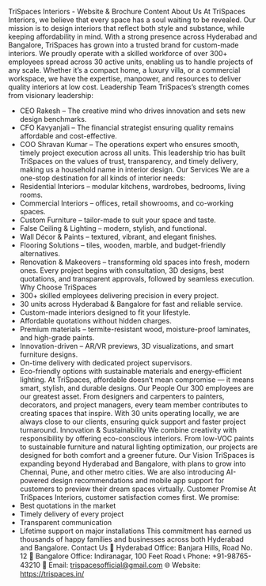 TriSpaces Interiors - Website & Brochure Content
About Us
At TriSpaces Interiors, we believe that every space has a soul waiting to be revealed. 
Our mission is to design interiors that reflect both style and substance, while keeping affordability in mind. 
With a strong presence across Hyderabad and Bangalore, TriSpaces has grown into a trusted brand for custom-made interiors.
We proudly operate with a skilled workforce of over 300+ employees spread across 30 active units, enabling us to handle projects of any scale. 
Whether it’s a compact home, a luxury villa, or a commercial workspace, we have the expertise, manpower, and resources to deliver quality interiors at low cost.
Leadership Team
TriSpaces’s strength comes from visionary leadership:
- CEO Rakesh – The creative mind who drives innovation and sets new design benchmarks.
- CFO Kavyanjali – The financial strategist ensuring quality remains affordable and cost-effective.
- COO Shravan Kumar – The operations expert who ensures smooth, timely project execution across all units.
This leadership trio has built TriSpaces on the values of trust, transparency, and timely delivery, making us a household name in interior design.
Our Services
We are a one-stop destination for all kinds of interior needs:
- Residential Interiors – modular kitchens, wardrobes, bedrooms, living rooms.
- Commercial Interiors – offices, retail showrooms, and co-working spaces.
- Custom Furniture – tailor-made to suit your space and taste.
- False Ceiling & Lighting – modern, stylish, and functional.
- Wall Décor & Paints – textured, vibrant, and elegant finishes.
- Flooring Solutions – tiles, wooden, marble, and budget-friendly alternatives.
- Renovation & Makeovers – transforming old spaces into fresh, modern ones.
Every project begins with consultation, 3D designs, best quotations, and transparent approvals, followed by seamless execution.
Why Choose TriSpaces
- 300+ skilled employees delivering precision in every project.
- 30 units across Hyderabad & Bangalore for fast and reliable service.
- Custom-made interiors designed to fit your lifestyle.
- Affordable quotations without hidden charges.
- Premium materials – termite-resistant wood, moisture-proof laminates, and high-grade paints.
- Innovation-driven – AR/VR previews, 3D visualizations, and smart furniture designs.
- On-time delivery with dedicated project supervisors.
- Eco-friendly options with sustainable materials and energy-efficient lighting.
At TriSpaces, affordable doesn’t mean compromise — it means smart, stylish, and durable designs.
Our People
Our 300 employees are our greatest asset. 
From designers and carpenters to painters, decorators, and project managers, every team member contributes to creating spaces that inspire. 
With 30 units operating locally, we are always close to our clients, ensuring quick support and faster project turnaround.
Innovation & Sustainability
We combine creativity with responsibility by offering eco-conscious interiors. 
From low-VOC paints to sustainable furniture and natural lighting optimization, our projects are designed for both comfort and a greener future.
Our Vision
TriSpaces is expanding beyond Hyderabad and Bangalore, with plans to grow into Chennai, Pune, and other metro cities. 
We are also introducing AI-powered design recommendations and mobile app support for customers to preview their dream spaces virtually.
Customer Promise
At TriSpaces Interiors, customer satisfaction comes first. We promise:
- Best quotations in the market
- Timely delivery of every project
- Transparent communication
- Lifetime support on major installations
This commitment has earned us thousands of happy families and businesses across both Hyderabad and Bangalore.
Contact Us
📍 Hyderabad Office: Banjara Hills, Road No. 12
📍 Bangalore Office: Indiranagar, 100 Feet Road
📞 Phone: +91-98765-43210
📧 Email: trispacesofficial@gmail.com
🌐 Website: https://trispaces.in/
